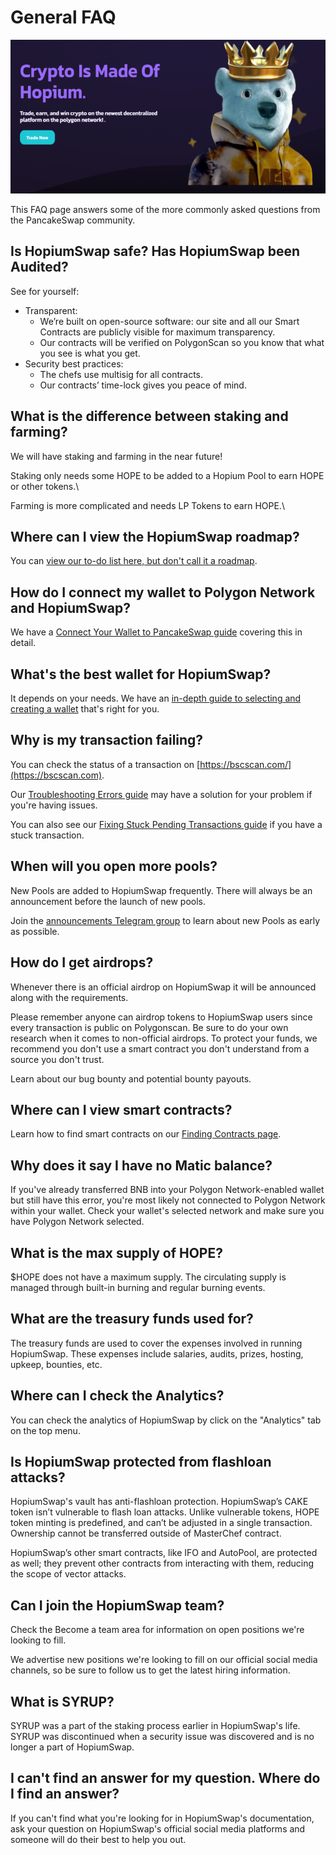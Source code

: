 # General FAQ

![](<../.gitbook/assets/intro-header (2).png>)

This FAQ page answers some of the more commonly asked questions from the PancakeSwap community.

## Is HopiumSwap safe? Has HopiumSwap been Audited?

See for yourself:

* Transparent:
  * We’re built on open-source software: our site and all our Smart Contracts are publicly visible for maximum transparency.
  * Our contracts will be verified on PolygonScan so you know that what you see is what you get.
* Security best practices:
  * The chefs use multisig for all contracts.
  * Our contracts’ time-lock gives you peace of mind.

## What is the difference between staking and farming?

We will have staking and farming in the near future!

Staking only needs some HOPE to be added to a Hopium Pool to earn HOPE or other tokens.\


Farming is more complicated and needs LP Tokens to earn HOPE.\


## Where can I view the HopiumSwap roadmap?

You can [view our to-do list here, but don't call it a roadmap](https://docs.hopiumswap.info/product-docs/roadmap).

## How do I connect my wallet to Polygon Network and HopiumSwap?

We have a [Connect Your Wallet to PancakeSwap guide](https://docs.pancakeswap.finance/get-started/connection-guide) covering this in detail.

## What's the best wallet for HopiumSwap?

It depends on your needs. We have an [in-depth guide to selecting and creating a wallet](https://docs.pancakeswap.finance/get-started/wallet-guide) that's right for you.

## Why is my transaction failing?

You can check the status of a transaction on [https://bscscan.com/](https://bscscan.com).

Our [Troubleshooting Errors guide](https://docs.pancakeswap.finance/help/troubleshooting) may have a solution for your problem if you're having issues.

You can also see our [Fixing Stuck Pending Transactions guide](https://docs.pancakeswap.finance/help/unsticking-a-transaction-stuck-as-pending-with-metamask) if you have a stuck transaction.

## When will you open more pools?

New Pools are added to HopiumSwap frequently. There will always be an announcement before the launch of new pools.

Join the [announcements Telegram group](https://t.me/PancakeSwapAnn) to learn about new Pools as early as possible.



## How do I get airdrops?

Whenever there is an official airdrop on HopiumSwap it will be announced along with the requirements.

Please remember anyone can airdrop tokens to HopiumSwap users since every transaction is public on Polygonscan. Be sure to do your own research when it comes to non-official airdrops. To protect your funds, we recommend you don't use a smart contract you don't understand from a source you don't trust.

Learn about our bug bounty and potential bounty payouts.

## Where can I view smart contracts?

Learn how to find smart contracts on our [Finding Contracts page](https://github.com/TheCryptoMonster).

## Why does it say I have no Matic balance?

If you've already transferred BNB into your Polygon Network-enabled wallet but still have this error, you're most likely not connected to Polygon Network within your wallet. Check your wallet's selected network and make sure you have Polygon Network selected.

## What is the max supply of HOPE?

$HOPE does not have a maximum supply. The circulating supply is managed through built-in burning and regular burning events.

## What are the treasury funds used for?

The treasury funds are used to cover the expenses involved in running HopiumSwap. These expenses include salaries, audits, prizes, hosting, upkeep, bounties, etc.

## Where can I check the Analytics?

You can check the analytics of HopiumSwap by click on the "Analytics" tab on the top menu.

## Is HopiumSwap protected from flashloan attacks?

HopiumSwap's vault has anti-flashloan protection. HopiumSwap’s CAKE token isn’t vulnerable to flash loan attacks. Unlike vulnerable tokens, HOPE token minting is predefined, and can’t be adjusted in a single transaction. Ownership cannot be transferred outside of MasterChef contract.

HopiumSwap’s other smart contracts, like IFO and AutoPool, are protected as well; they prevent other contracts from interacting with them, reducing the scope of vector attacks.

## Can I join the HopiumSwap team?

Check the Become a team area for information on open positions we're looking to fill.

We advertise new positions we're looking to fill on our official social media channels, so be sure to follow us to get the latest hiring information.

## What is SYRUP?

SYRUP was a part of the staking process earlier in HopiumSwap's life. SYRUP was discontinued when a security issue was discovered and is no longer a part of HopiumSwap.

## I can't find an answer for my question. Where do I find an answer?

If you can't find what you're looking for in HopiumSwap's documentation, ask your question on HopiumSwap's official social media platforms and someone will do their best to help you out.

